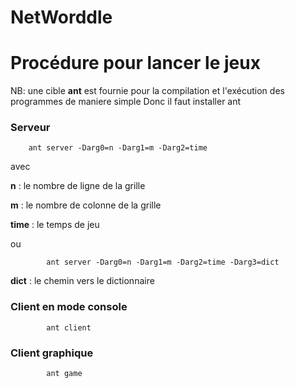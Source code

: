 # NetWorddle 


Procédure pour lancer le jeux
====
NB: une cible __ant__ est fournie pour la compilation et l'exécution des programmes de maniere simple
Donc il faut installer ant

### Serveur

        ant server -Darg0=n -Darg1=m -Darg2=time
avec

__n__ : le nombre de ligne de la grille

__m__ : le nombre de colonne de la grille

__time__ : le temps de jeu 


ou 

            ant server -Darg0=n -Darg1=m -Darg2=time -Darg3=dict


__dict__ : le chemin vers le dictionnaire 

### Client en mode console
            ant client


### Client graphique

            ant game
            
            
            